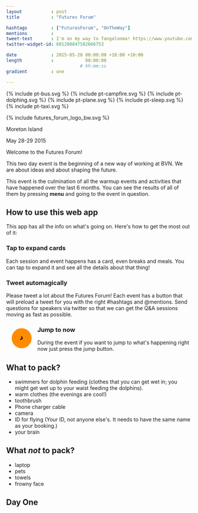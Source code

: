 ```yaml
---
layout           : post
title            : "Futures Forum"

hashtags         : ["FuturesForum", "OnTheWay"]
mentions         :
tweet-text       : I'm on my way to Tangalooma! https://www.youtube.com/watch?v=wuk8AOjGURE
twitter-widget-id: 601200847582666753

date             : 2015-05-28 00:00:00 +10:00 +10:00
length           :            08:00:00
                            # hh:mm:ss
gradient         : one

---
```


{% include pt-bus.svg %}
{% include pt-campfire.svg %}
{% include pt-dolphing.svg %}
{% include pt-plane.svg %}
{% include pt-sleep.svg %}
{% include pt-taxi.svg %}


<div class="logo-box">
{% include futures_forum_logo_bw.svg %}

<p class="title">Moreton Island</p>

<p class="date">May 28-29 2015</p>
</div>

Welcome to the Futures Forum!

This two day event is the beginning of a new way of working at BVN. We are about ideas and about shaping the future.

This event is the culmination of all the warmup events and activities that have happened over the last 6 months. You can see the results of all of them by pressing **menu** and going to the event in question.

## How to use this web app ##

This app has all the info on what's going on. Here's how to get the most out of it:

### Tap to expand cards ###

Each session and event happens has a card, even breaks and meals. You can tap to expand it and see all the details about that thing!

### Tweet automagically ###

Please tweet a lot about the Futures Forum! Each event has a button that will preload a tweet for you with the right #hashtags and @mentions. Send questions for speakers via twitter so that we can get the Q&A sessions moving as fast as possible.

<section id="explainer-section" style="display:none;">
<h3> Save it to your homescreen ###</h3>

<div id="ios-homescreen-explainer" style="display:none;">
{% picture explainer iosExplainer-01.png alt="Go the bottom of the screen and press the square with an up arrow" %}
{% picture explainer iosExplainer-02.png alt="Tap add to homescreen" %}
{% picture explainer iosExplainer-03.png alt="Tap add" %}
{% picture explainer iosExplainer-04.png alt="There you go!" %}
<ol>
<li>Go the bottom of the screen and press the square with an up arrow</li>
<li>Tap add to homescreen</li>
<li>Tap add</li>
<li>There you go!</li>
</ol>
</div>
<div id="android-homescreen-explainer" style="display:none;">
{% picture explainer androidExplainer-05.png alt="Go the top of the screen open the menu, then tap 'add to homescreen'" %}
{% picture explainer androidExplainer-06.png alt="Tap add" %}
{% picture explainer androidExplainer-07.png alt="There you go!" %}
<ol>
<li>Go the top of the screen open the menu</li>
<li>Tap add to homescreen</li>
<li>Tap add</li>
<li>There you go!</li>
</ol>
</div>
</section>

<div style="transform: rotate(23.6deg); 
            float:left;
            width: 2.5em;
            height: 2.5em;
            margin: 1em;
            padding: 0.5em;
            border-radius: 50%;
            color: white;
            background-color: darkorange;
            text-align: center;
            font-size: 110%;">
    <svg xmlns="http://www.w3.org/2000/svg" viewBox="0 0 64 64">
        <path d="M28.7 41.4l-2.8-2.8 6.6-6.6-6.6-6.6 2.8-2.8 9.4 9.4"/>
    </svg>
</div>

### Jump to now

During the event if you want to jump to what's happening right now just press the jump button.


## What to pack? ##

* swimmers for dolphin feeding (clothes that you can get wet in; you might get wet up to your waist feeding the dolphins).
* warm clothes (the evenings are cool!)
* toothbrush
* Phone charger cable
* camera
* ID for flying (Your ID, not anyone else's. It needs to have the same name as your booking.)
* your brain

## What *not* to pack? ##

* laptop
* pets
* towels
* frowny face

<div class="day-marker">
<h2>Day One</h2>
</div>
